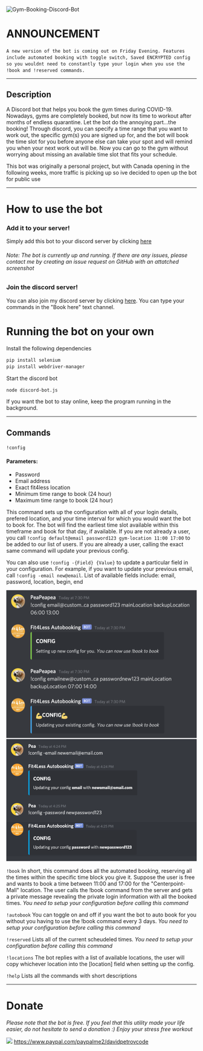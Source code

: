 ![Gym-Booking-Discord-Bot](https://socialify.git.ci/davepetrov/Gym-Booking-Discord-Bot/image?description=1&font=Inter&language=1&owner=1&pattern=Diagonal%20Stripes&theme=Light)

# ANNOUNCEMENT
`A new version of the bot is coming out on Friday Evening. Features include automated booking with toggle switch, Saved ENCRYPTED config so you wouldnt need to constantly type your login when you use the !book and !reserved commands. `

*  *  *  *  *

## Description
A Discord bot that helps you book the gym times during COVID-19. Nowadays, gyms are completely booked, but now its time to workout after months of endless quarantine. Let the bot do the annoying part...the booking! Through discord, you can specify a time range that you want to work out, the specific gym(s) you are signed up for, and the bot will book the time slot for you before anyone else can take your spot and will remind you when your next work out will be. Now you can go to the gym without worrying about missing an available time slot that fits your schedule. 

This bot was originally a personal project, but with Canada opening in the following weeks, more traffic is picking up so ive decided to open up the bot for public use

*  *  *  *  *

# How to use the bot 
### Add it to your server!
Simply add this bot to your discord server by clicking [here](https://discord.com/api/oauth2/authorize?client_id=812832537516310568&permissions=0&scope=bot)
###### *Note*: The bot is currently up and running. If there are any issues, please contact me by creating an issue request on GitHub with an attatched screenshot

### Join the discord server!
You can also join my discord server by clicking [here](https://discord.gg/rrb9K42CDU). You can type your commands in the "Book here" text channel. 

# Running the bot on your own
Install the following dependencies
```sh 
pip install selenium
pip install webdriver-manager
```
Start the discord bot
```sh 
node discord-bot.js
```
If you want the bot to stay online, keep the program running in the background.

*  *  *  *  *

## Commands
`!config`
#### Parameters:
- Password
- Email address
- Exact fit4less location
- Minimum time range to book (24 hour)
- Maximum time range to book (24 hour)

This command sets up the configuration with all of your login details, prefered location, and your time interval for which you would want the bot to book for. The bot will find the earliest time slot available within this timeframe and book for that day, if available. If you are not already a user, you call `!config default@email password123 gym-location 11:00 17:00` to be added to our list of users. If you are already a user, calling the exact same command will update your previous config.

You can also use `!config -{Field} {Value}` to update a particular field in your configuration. For example, if you want to update your previous email, call `!config -email new@email`. List of available fields include: email, password, location, begin, end

<img src="/images/config1-showcase.png" width="700"> <img src="/images/config2-showcase.png" width="700">

`!book` In short, this command does all the automated booking, reserving all the times within the specific time block you give it. Suppose the user is free and wants to book a time between 11:00 and 17:00 for the "Centerpoint-Mall" location. The user calls the !book command from the server and gets a private message revealing the private login information with all the booked times. *You need to setup your configuration before calling this command*


`!autobook` You can toggle on and off if you want the bot to auto book for you without you having to use the !book command every 3 days. *You need to setup your configuration before calling this command*
  
`!reserved`
Lists all of the current scheudeled times. *You need to setup your configuration before calling this command*  
  
`!locations`
The bot replies with a list of available locations, the user will copy whichever location into the [location] field when setting up the config.
   
`!help`
Lists all the commands with short descriptions

*  *  *  *  *
# Donate
*Please note that the bot is free. If you feel that this utility made your life easier, do not hesitate to send a donation :) Enjoy your stress free workout*

<img src="https://1000logos.net/wp-content/uploads/2017/05/emblem-Paypal.jpg" width="20"> https://www.paypal.com/paypalme2/davidpetrovcode
